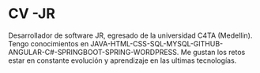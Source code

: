 # CV -JR
Desarrollador de software JR, egresado de la universidad C4TA (Medellin).
Tengo conocimientos en JAVA-HTML-CSS-SQL-MYSQL-GITHUB-ANGULAR-C#-SPRINGBOOT-SPRING-WORDPRESS. Me gustan los retos estar en constante evolución y aprendizaje en las ultimas tecnologías.
